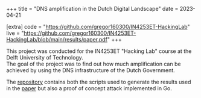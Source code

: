 +++
title = "DNS amplification in the Dutch Digital Landscape"
date = 2023-04-21

[extra]
code = "https://github.com/gregor160300/IN4253ET-HackingLab"
live = "https://github.com/gregor160300/IN4253ET-HackingLab/blob/main/results/paper.pdf"
+++

This project was conducted for the IN4253ET "Hacking Lab" course at the Delft University of Technology.  
The goal of the project was to find out how much amplification can be achieved by using the DNS infrastructure of the Dutch Government.

The [repository](https://github.com/gregor160300/IN4253ET-HackingLab) contains both the scripts used to generate the results used in the [paper](https://github.com/gregor160300/IN4253ET-HackingLab/blob/main/results/paper.pdf)
but also a proof of concept attack implemented in Go.

